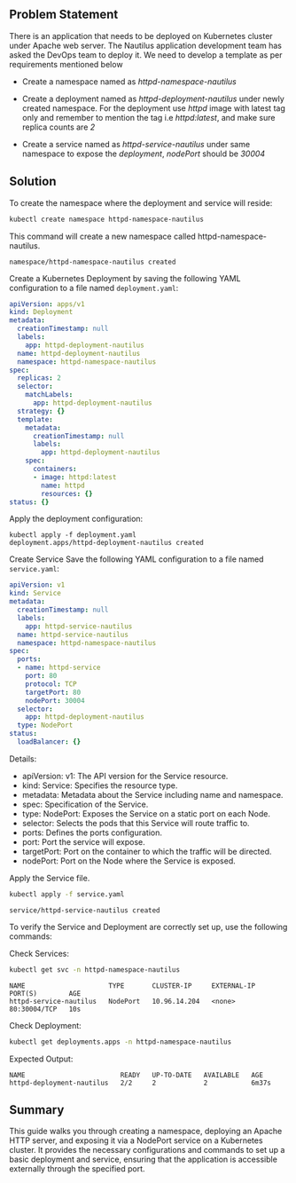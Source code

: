 ## Problem Statement

 There is an application that needs to be deployed on Kubernetes cluster under Apache web server. The Nautilus application development team has asked the DevOps team to deploy it. We need to develop a template as per requirements mentioned below

- Create a namespace named as *httpd-namespace-nautilus*

- Create a deployment named as *httpd-deployment-nautilus* under newly created namespace. For the deployment use *httpd* image with latest tag only and remember to mention the tag i.e *httpd:latest*, and make sure replica counts are *2*

- Create a service named as *httpd-service-nautilus* under same namespace to expose the *deployment*, *nodePort* should be *30004*

## Solution

 To create the namespace where the deployment and service will reside:

```bash
kubectl create namespace httpd-namespace-nautilus
```

This command will create a new namespace called httpd-namespace-nautilus.

```
namespace/httpd-namespace-nautilus created
```

Create a Kubernetes Deployment by saving the following YAML configuration to a file named `deployment.yaml`:

```yaml
apiVersion: apps/v1
kind: Deployment
metadata:
  creationTimestamp: null
  labels:
    app: httpd-deployment-nautilus
  name: httpd-deployment-nautilus
  namespace: httpd-namespace-nautilus
spec:
  replicas: 2
  selector:
    matchLabels:
      app: httpd-deployment-nautilus
  strategy: {}
  template:
    metadata:
      creationTimestamp: null
      labels:
        app: httpd-deployment-nautilus
    spec:
      containers:
      - image: httpd:latest
        name: httpd
        resources: {}
status: {}
```

Apply the deployment configuration:

```
kubectl apply -f deployment.yaml
deployment.apps/httpd-deployment-nautilus created
```

 Create Service
Save the following YAML configuration to a file named `service.yaml`:

```yaml
apiVersion: v1
kind: Service
metadata:
  creationTimestamp: null
  labels:
    app: httpd-service-nautilus
  name: httpd-service-nautilus
  namespace: httpd-namespace-nautilus
spec:
  ports:
  - name: httpd-service
    port: 80
    protocol: TCP
    targetPort: 80
    nodePort: 30004
  selector:
    app: httpd-deployment-nautilus
  type: NodePort
status:
  loadBalancer: {}
```

Details:

- apiVersion: v1: The API version for the Service resource.
- kind: Service: Specifies the resource type.
- metadata: Metadata about the Service including name and namespace.
- spec: Specification of the Service.
- type: NodePort: Exposes the Service on a static port on each Node.
- selector: Selects the pods that this Service will route traffic to.
- ports: Defines the ports configuration.
- port: Port the service will expose.
- targetPort: Port on the container to which the traffic will be directed.
- nodePort: Port on the Node where the Service is exposed.

 Apply the Service file.

```bash
kubectl apply -f service.yaml
```

```
service/httpd-service-nautilus created
```

 To verify the Service and Deployment are correctly set up, use the following commands:

Check Services:

```bash
kubectl get svc -n httpd-namespace-nautilus
```

```
NAME                     TYPE       CLUSTER-IP     EXTERNAL-IP   PORT(S)        AGE
httpd-service-nautilus   NodePort   10.96.14.204   <none>        80:30004/TCP   10s
```

Check Deployment:

```bash
kubectl get deployments.apps -n httpd-namespace-nautilus
```

Expected Output:

```
NAME                        READY   UP-TO-DATE   AVAILABLE   AGE
httpd-deployment-nautilus   2/2     2            2           6m37s
```

## Summary

This guide walks you through creating a namespace, deploying an Apache HTTP server, and exposing it via a NodePort service on a Kubernetes cluster. It provides the necessary configurations and commands to set up a basic deployment and service, ensuring that the application is accessible externally through the specified port.
